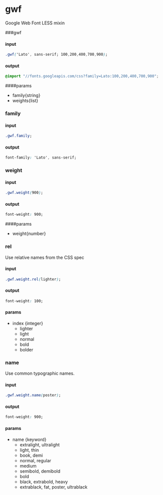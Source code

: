 gwf
===

Google Web Font LESS mixin

###gwf

#### input
```css
.gwf('Lato', sans-serif; 100,200,400,700,900);
```
#### output
```css
@import "//fonts.googleapis.com/css?family=Lato:100,200,400,700,900";
```
####params
- family{string}
- weights{list}

### family
#### input
```css
.gwf.family;
```
#### output
```css
font-family: 'Lato', sans-serif;
```

### weight
#### input
```css
.gwf.weight(900);
```
#### output
```css
font-weight: 900;
```
####params
- weight{number}

### rel
Use relative names from the CSS spec

#### input
```css
.gwf.weight.rel(lighter);
```
#### output
```css
font-weight: 100;
```
#### params
- index {integer}
  - lighter
  - light
  - normal
  - bold
  - bolder

### name
Use common typographic names.

#### input
```css
.gwf.weight.name(poster);
```
#### output
```css
font-weight: 900;
```
#### params
- name {keyword} 
  - extralight, ultralight
  - light, thin
  - book, demi
  - normal, regular
  - medium
  - semibold, demibold
  - bold
  - black, extrabold, heavy
  - extrablack, fat, poster, ultrablack
